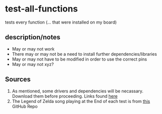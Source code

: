 # test-all-functions

tests every function (... that were installed on my board)

## description/notes
* May or may not work
* There may or may not be a need to install further dependencies/libraries
* May or may not have to be modified in order to use the correct pins
* May or may not xyz?

## Sources

1. As mentioned, some drivers and dependencies will be necassary. Download them before proceeding. Links found [here](https://github.com/yungztr/funduino-projects/blob/main/README.md)
1. The Legend of Zelda song playing at the End of each test is from [this](https://github.com/robsoncouto/arduino-songs) GitHub Repo

